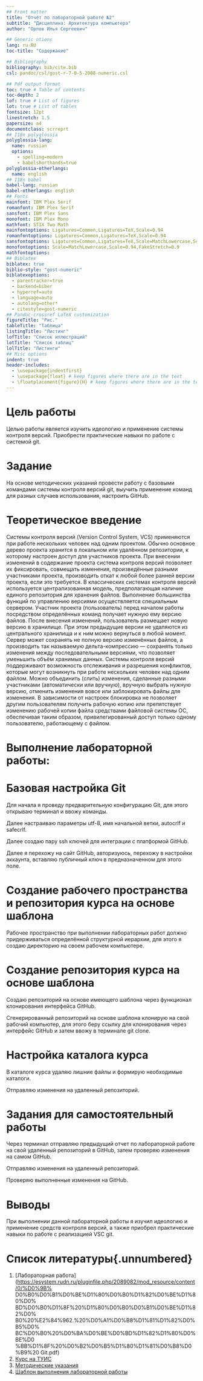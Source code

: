 ```yaml
---
## Front matter
title: "Отчёт по лабораторной работе №2"
subtitle: "Дисциплина: Архитектура компьютера"
author: "Орлов Илья Сергеевич"

## Generic otions
lang: ru-RU
toc-title: "Содержание"

## Bibliography
bibliography: bib/cite.bib
csl: pandoc/csl/gost-r-7-0-5-2008-numeric.csl

## Pdf output format
toc: true # Table of contents
toc-depth: 2
lof: true # List of figures
lot: true # List of tables
fontsize: 12pt
linestretch: 1.5
papersize: a4
documentclass: scrreprt
## I18n polyglossia
polyglossia-lang:
  name: russian
  options:
	- spelling=modern
	- babelshorthands=true
polyglossia-otherlangs:
  name: english
## I18n babel
babel-lang: russian
babel-otherlangs: english
## Fonts
mainfont: IBM Plex Serif
romanfont: IBM Plex Serif
sansfont: IBM Plex Sans
monofont: IBM Plex Mono
mathfont: STIX Two Math
mainfontoptions: Ligatures=Common,Ligatures=TeX,Scale=0.94
romanfontoptions: Ligatures=Common,Ligatures=TeX,Scale=0.94
sansfontoptions: Ligatures=Common,Ligatures=TeX,Scale=MatchLowercase,Scale=0.94
monofontoptions: Scale=MatchLowercase,Scale=0.94,FakeStretch=0.9
mathfontoptions:
## Biblatex
biblatex: true
biblio-style: "gost-numeric"
biblatexoptions:
  - parentracker=true
  - backend=biber
  - hyperref=auto
  - language=auto
  - autolang=other*
  - citestyle=gost-numeric
## Pandoc-crossref LaTeX customization
figureTitle: "Рис."
tableTitle: "Таблица"
listingTitle: "Листинг"
lofTitle: "Список иллюстраций"
lotTitle: "Список таблиц"
lolTitle: "Листинги"
## Misc options
indent: true
header-includes:
  - \usepackage{indentfirst}
  - \usepackage{float} # keep figures where there are in the text
  - \floatplacement{figure}{H} # keep figures where there are in the text
---
```


# Цель работы

Целью работы является изучить идеологию и применение системы контроля
версий. Приобрести практические навыки по работе с системой git.

# Задание

На основе методических указаний провести работу с базовыми командами
системы контроля версий git, выучить применение команд для разных случаев
использования, настроить GitHub.

# Теоретическое введение

Системы контроля версий (Version Control System, VCS) применяются при
работе нескольких человек над одним проектом. Обычно основное дерево проекта
хранится в локальном или удалённом репозитории, к которому настроен доступ для
участников проекта. При внесении изменений в содержание проекта система контроля
версий позволяет их фиксировать, совмещать изменения, произведённые разными
участниками проекта, производить откат к любой более ранней версии проекта, если
это
требуется.
В
классических
системах
контроля
версий
используется
централизованная модель, предполагающая наличие единого репозитория для
хранения файлов. Выполнение большинства функций по управлению версиями
осуществляется специальным сервером. Участник проекта (пользователь) перед
началом работы посредством определённых команд получает нужную ему версию
файлов. После внесения изменений, пользователь размещает новую версию в
хранилище. При этом предыдущие версии не удаляются из центрального хранилища и
к ним можно вернуться в любой момент. Сервер может сохранять не полную версию
изменённых файлов, а производить так называемую дельта-компрессию — сохранять
только изменения между последовательными версиями, что позволяет уменьшить
объём хранимых данных. Системы контроля версий поддерживают возможность
отслеживания и разрешения конфликтов, которые могут возникнуть при работе
нескольких человек над одним файлом. Можно объединить (слить) изменения,
сделанные разными участниками (автоматически или вручную), вручную выбрать
нужную версию, отменить изменения вовсе или заблокировать файлы для изменения.
В зависимости от настроек блокировка не позволяет другим пользователям получить
рабочую копию или препятствует изменению рабочей копии файла средствами
файловой системы ОС, обеспечивая таким образом, привилегированный доступ
только одному пользователю, работающему с файлом.

# Выполнение лабораторной работы:

# Базовая настройка Git

Для начала я проведу предварительную конфигурацию Git, для этого открываю
терминал и ввожу команды.

Далее настраиваю параметры utf-8, имя начальной ветки, autocrlf и safecrlf. 

Далее создаю пару ssh ключей для интеграции с платформой GitHub. 

Далее я перехожу на сайт GitHub, авторизуюсь, перехожу в настройки аккаунта,
вставляю публичный ключ в предназначенном для этого поле. 

# Создание рабочего пространства и репозитория курса на основе шаблона

Рабочее
пространство
при
выполнении
лабораторных
работ
должно
придерживаться определённой структурной иерархии, для этого я создаю директорию
на своем рабочем компьютере. 

# Создание репозитория курса на основе шаблона

Создаю репозиторий на основе имеющего шаблона через
функционал клонирования интерфейса GitHub. 

Сгенерированный репозиторий на основе шаблона клонирую на свой рабочий
компьютер, для этого беру ссылку для клонирования через интерфейс GitHub и затем ввожу в терминале git clone. 

# Настройка каталога курса

В каталоге курса удаляю лишние файлы и формирую необходимые каталоги. 

Отправляю изменения на удаленный репозиторий.

# Задания для самостоятельный работы

Через терминал отправляю предыдущий отчет по лабораторной работе на свой
удаленный репозиторий в GitHub, затем проверяю изменения на самом
GitHub. 

Отправляю изменения на удаленный репозиторий.

Проверяю выполненные изменения на GitHub.
# Выводы

При выполнении данной лабораторной работы я изучил идеологию и
применение средств контроля версий, а также приобрел практические навыки по
работе с реализацией VSC git.

# Список литературы{.unnumbered}

1. [Лабораторная работа](https://esystem.rudn.ru/pluginfile.php/2089082/mod_resource/content/0/%D0%9B%
D0%B0%D0%B1%D0%BE%D1%80%D0%B0%D1%82%D0%BE%D1%80%D0%
BD%D0%B0%D1%8F%20%D1%80%D0%B0%D0%B1%D0%BE%D1%82%D0%
B0%20%E2%84%962.%20%D0%A1%D0%B8%D1%81%D1%82%D0%B5%D0%
BC%D0%B0%20%D0%BA%D0%BE%D0%BD%D1%82%D1%80%D0%BE%D0
%BB%D1%8F%20%D0%B2%D0%B5%D1%80%D1%81%D0%B8%D0%B9%20
Git.pdf)
2. [Курс на ТУИС](https://esystem.rudn.ru/mod/page/view.php?id=1030492)
3. [Методические указания](https://esystem.rudn.ru/mod/resource/view.php?id=1030495)
4. [Шаблон выполнения лабораторной работы](https://github.com/evdvorkina/study_2022-2023_arh-pc/tree/master)
